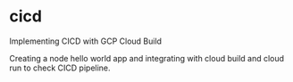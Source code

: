 # cicd
Implementing CICD with GCP Cloud Build

Creating a node hello world app and integrating with cloud build and cloud run to check CICD pipeline.
